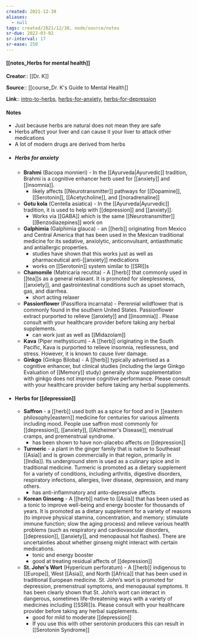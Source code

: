 ```yaml
---
created: 2021-12-30 
aliases:
  - null
tags: created/2021/12/30, node/source/notes
sr-due: 2022-03-02
sr-interval: 17
sr-ease: 250
---
```


#### [[notes_Herbs for mental health]]

**Creator**:: [[Dr. K]]
 
**Source**:: [[course_Dr. K's Guide to Mental Health]]

**Link**:: [intro-to-herbs](https://coaching.healthygamer.gg/guide/lessons/intro-to-herbs), [herbs-for-anxiety](https://coaching.healthygamer.gg/guide/lessons/herbs-for-anxiety), [herbs-for-depression](https://coaching.healthygamer.gg/guide/lessons/herbs-for-depression)

#### Notes 
- Just because herbs are natural does not mean they are safe
- Herbs affect your liver and can cause it your liver to attack other medications
- A lot of modern drugs are derived from herbs
- ##### Herbs for anxiety
	- **Brahmi** (Bacopa monnieri) - In the [[Ayurveda|Ayurvedic]] tradition, Brahmi is a cognitive enhancer herb used for [[anxiety]] and [[insomnia]]. 
		- likely affects [[Neurotransmitter]] pathways for [[Dopamine]], [[Serotonin]], [[Acetycholine]], and [[noradrenaline]]
	- **Gotu kola** (Centella asiatica) - In the [[Ayurveda|Ayurvedic]] tradition, it is used to help with [[depression]] and [[anxiety]]. 
		- Works via [[GABA]] which is the same [[Neurotransmitter]] [[Benzodiazepines]] work on
	- **Galphimia** (Galphimia glauca) - an [[herb]] originating from Mexico and Central America that has been used in the Mexican traditional medicine for its sedative, anxiolytic, anticonvulsant, antiasthmatic and antiallergic properties. 
		- studies have shown that this works just as well as pharmaceutical anti-[[anxiety]] medications
		- works on [[Serotonin]] system similar to [[SRI]]s
	- **Chamomile** (Matricaria recutita) - A [[herb]] that commonly used in [[tea]]s as a general relaxant. It is promoted for sleeplessness, [[anxiety]], and gastrointestinal conditions such as upset stomach, gas, and diarrhea. 
		- short acting relaxer
	- **Passionflower** (Passiflora incarnata) - Perennial wildflower that is commonly found in the southern United States. Passionflower extract purported to relieve [[anxiety]] and [[insomnia]] . Please consult with your healthcare provider before taking any herbal supplements.
		- can work just as well as [[Midazolam]]
	- **Kava** (Piper methysticum) - A [[herb]] originating in the South Pacific, Kava is purported to relieve insomnia, restlessness, and stress. However, it is known to cause liver damage. 
	- **Ginkgo** (Ginkgo Biloba) - A [[herb]] typically advertised as a cognitive enhancer, but clinical studies (including the large Ginkgo Evaluation of [[Memory]] study) generally show supplementation with ginkgo does not improve cognitive performance. Please consult with your healthcare provider before taking any herbal supplements.
- #### Herbs for [[depression]]
	- **Saffron** -  a [[herb]] used both as a spice for food and in [[eastern philosophy|eastern]] medicine for centuries for various ailments including mood. People use saffron most commonly for [[depression]], [[anxiety]], [[Alzheimer's Disease]], menstrual cramps, and premenstrual syndrome. 
		- has been shown to have non-placebo affects on [[depression]]
	- **Turmeric** - a plant in the ginger family that is native to Southeast [[Asia]] and is grown commercially in that region, primarily in [[India]]. Its underground stem is used as a culinary spice and in traditional medicine. Turmeric is promoted as a dietary supplement for a variety of conditions, including arthritis, digestive disorders, respiratory infections, allergies, liver disease, depression, and many others. 
		- has anti-inflammatory and anto-depressive affects
	- **Korean Ginseng** - A [[herb]] native to [[Asia]] that has been used as a tonic to improve well-being and energy booster for thousands of years. It is promoted as a dietary supplement for a variety of reasons (to improve physical stamina, concentration, and memory; stimulate immune function; slow the aging process) and relieve various health problems (such as respiratory and cardiovascular disorders, [[depression]], [[anxiety]], and menopausal hot flashes). There are uncertainties about whether ginseng might interact with certain medications. 
		- tonic and energy booster
		- good at treating residual affects of [[depression]]
	- **St. John's Wort** (Hypericum perforatum) -  A [[herb]] indigenous to [[Europe]], West [[Asia]], and North [[Africa]] that has been used in traditional European medicine. St. John’s wort is promoted for depression, premenstrual symptoms, and menopausal symptoms. It has been clearly shown that St. John’s wort can interact in dangerous, sometimes life-threatening ways with a variety of medicines including [[SSRI]]s. Please consult with your healthcare provider before taking any herbal supplements.
		- good for mild to moderate [[depression]]
		- If you use this with other serotonin producers this can result in [[Serotonin Syndrome]]
